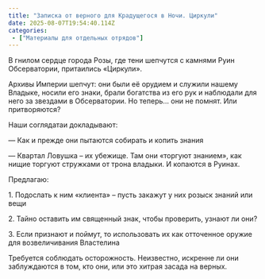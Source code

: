 ```yaml
---
title: "Записка от верного для Крадущегося в Ночи. Циркули"
date: 2025-08-07T19:54:40.114Z
categories:
 - ["Материалы для отдельных отрядов"]
---
```


В гнилом сердце города Розы, где тени шепчутся с камнями Руин
Обсерватории, притаились «Циркули».

Архивы Империи шепчут: они были её орудием и служили нашему Владыке,
носили его знаки, брали богатства из его рук и наблюдали для него за
звездами в Обсерватории. Но теперь… они не помнят. Или притворяются?

Наши соглядатаи докладывают:

— Как и прежде они пытаются собирать и копить знания

— Квартал Ловушка – их убежище. Там они «торгуют знанием», как нищие
торгуют стружками от трона владыки. И копаются в Руинах.

Предлагаю:

1\. Подослать к ним «клиента» – пусть закажут у них розыск знаний или
вещи

2\. Тайно оставить им священный знак, чтобы проверить, узнают ли они?

3\. Если признают и поймут, то использовать их как отточенное оружие для
возвеличивания Властелина

Требуется соблюдать осторожность. Неизвестно, искренне ли они
заблуждаются в том, кто они, или это хитрая засада на верных.
